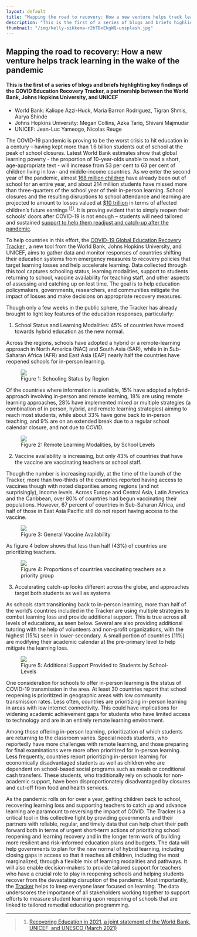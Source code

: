 ```yaml
---
layout: default
title: "Mapping the road to recovery: How a new venture helps track learning in the wake of the pandemic"
description: "This is the first of a series of blogs and briefs highlighting key findings of the COVID Education Recovery Tracker."
thumbnail: "/img/kelly-sikkema-r2hTBxEkgWQ-unsplash.jpg"
---
```


<div class="spacer-5"></div>
<article class="container">

  <div class="row">
    <h2>Mapping the road to recovery: How a new venture helps track learning in the wake of the pandemic</h2>
    <h4 class="text-muted">This is the first of a series of blogs and briefs highlighting key findings of the COVID
      Education Recovery Tracker, a partnership between the World Bank, Johns Hopkins University, and UNICEF</h4>
  </div>

  <div class="row">
    <ul class="list-unstyled">
      <li>World Bank: Kaliope Azzi-Huck, Maria Barron Rodriguez, Tigran Shmis, Aarya Shinde</li>
      <li>Johns Hopkins University: Megan Collins, Azka Tariq, Shivani Majmudar</li>
      <li>UNICEF: Jean-Luc Yameogo, Nicolas Reuge</li>
    </ul>
  </div>

  <div class="row">
    <p>
      The COVID-19 pandemic is proving to be the worst crisis to hit education in a century – having kept more than 1.6
      billion students out of school at the peak of school closures. Latest World Bank estimates show that global
      learning poverty - the proportion of 10-year-olds unable to read a short, age-appropriate text - will increase
      from 53 per cent to 63 per cent of children living in low- and middle-income countries. As we enter the second
      year of the pandemic, almost
      <a
        href="https://www.unicef.org/press-releases/schools-more-168-million-children-globally-have-been-completely-closed">
        168 million children</a>
      have already been out of school for an entire year, and about 214 million students have missed more than
      three-quarters of the school year of their in-person learning. School closures and the resulting disruptions to
      school attendance and learning are projected to amount to losses valued at
      <a href="https://pubdocs.worldbank.org/en/798061592482682799/covid-and-education-June17-r6.pdf">
        $10 trillion</a>
      in terms of affected children’s future earnings <sup>[<a href="#footnote-1">1</a>]</sup>. It is proving evident
      that to simply reopen their schools’ doors
      after COVID-19 is not enough – students will need tailored and sustained
      <a
        href="https://thedocs.worldbank.org/en/doc/48a431d24d2d23eb1a2fc25a37a00a2b-0140052021/original/Recovery-mission-statement-5-pager-FINAL-4-45pm.pdf">
        support to help them readjust and catch-up after the pandemic</a>.
    </p>
    <p>
      To help countries in this effort, the
      <a href="https://www.covideducationrecovery.global/maps/">
        COVID-19 Global Education Recovery Tracker</a>
      , a new tool from the World Bank, Johns Hopkins University, and UNICEF, aims to gather data and monitor responses
      of countries shifting their education systems from emergency measures to recovery policies that target learning
      losses and help accelerate learning. Data collected through this tool captures schooling status, learning
      modalities, support to students returning to school, vaccine availability for teaching staff, and other aspects of
      assessing and catching up on lost time. The goal is to help education policymakers, governments, researchers, and
      communities mitigate the impact of losses and make decisions on appropriate recovery measures.
    </p>
    <p>
      Though only a few weeks in the public sphere, the Tracker has already brought to light key features of the
      education responses, particularly:
      <dt>
        <ol start="1">
          <li>
            School Status and Learning Modalities: 45% of countries have moved towards hybrid education as the new
            normal.
          </li>
        </ol>
      </dt>
    </p>
    <p>
      Across the regions, schools have adopted a hybrid or a remote-learning approach in North America (NAC) and South
      Asia (SAR), while in in Sub-Saharan Africa (AFR) and East Asia (EAP) nearly half the countries have reopened
      schools for in-person learning.
    </p>
    <div class="text-center">
      <figure class="figure">
        <img src="img/figure-1.png" class="img-fluid">
        <figcaption class="figure-caption">Figure 1: Schooling Status by Region</figcaption>
      </figure>
    </div>
    <p>
      Of the countries where information is available, 15% have adopted a hybrid-approach involving in-person and remote
      learning, 18% are using remote learning approaches, 28% have implemented mixed or multiple strategies (a
      combination of in person, hybrid, and remote learning strategies) aiming to reach most students, while about 33%
      have gone back to in-person teaching, and 9% are on an extended break due to a regular school calendar closure,
      and not due to COVID.
    </p>
    <div class="text-center">
      <figure class="figure">
        <img src="img/figure-2.png" class="img-fluid">
        <figcaption class="figure-caption">Figure 2: Remote Learning Modalities, by School Levels</figcaption>
      </figure>
    </div>
    <p>
      <dt>
        <ol start="2">
          <li>
            Vaccine availability is increasing, but only 43% of countries that have the vaccine are vaccinating teachers
            or school staff.
          </li>
        </ol>
      </dt>
    </p>
    <p>
      Though the number is increasing rapidly, at the time of the launch of the Tracker, more than two-thirds of the
      countries reported having access to vaccines though with noted disparities among regions (and not surprisingly),
      income levels. Across Europe and Central Asia, Latin America and the Caribbean, over 80% of countries had begun
      vaccinating their populations. However, 67 percent of countries in Sub-Saharan Africa, and half of those in East
      Asia Pacific still do not report having access to the vaccine.
    </p>
    <div class="text-center">
      <figure class="figure">
        <img src="img/figure-3.png" class="img-fluid">
        <figcaption class="figure-caption">Figure 3: General Vaccine Availability</figcaption>
      </figure>
    </div>
    <p>
      As figure 4 below shows that less than half (43%) of countries are prioritizing teachers.
    </p>
    <div class="text-center">
      <figure class="figure">
        <img src="img/figure-4.png" class="img-fluid">
        <figcaption class="figure-caption">Figure 4: Proportions of countries vaccinating teachers as a priority group
        </figcaption>
      </figure>
    </div>
    <p>
      <dt>
        <ol start="3">
          <li>
            Accelerating catch-up looks different across the globe, and approaches target both students as well as
            systems
          </li>
        </ol>
      </dt>
    </p>
    <p>
      As schools start transitioning back to in-person learning, more than half of the world’s countries included in the
      Tracker are using multiple strategies to combat learning loss and provide additional support. This is true across
      all levels of educations, as seen below. Several are also providing additional tutoring with the help of
      volunteers and non-profit organizations, with the highest (15%) seen in lower-secondary. A small portion of
      countries (11%) are modifying their academic calendar at the pre-primary level to help mitigate the learning loss.
    </p>
    <div class="text-center">
      <figure class="figure">
        <img src="img/figure-5.png" class="img-fluid">
        <figcaption class="figure-caption">Figure 5: Additional Support Provided to Students by School-Levels
        </figcaption>
      </figure>
    </div>
    <p>
      One consideration for schools to offer in-person learning is the status of COVID-19 transmission in the area. At
      least 30 countries report that school reopening is prioritized in geographic areas with low community transmission
      rates. Less often, countries are prioritizing in-person learning in areas with low internet connectivity. This
      could have implications for widening academic achievement gaps for students who have limited access to technology
      and are in an entirely remote learning environment.
    </p>
    <p>
      Among those offering in-person learning, prioritization of which students are returning to the classroom varies.
      Special needs students, who reportedly have more challenges with remote learning, and those preparing for final
      examinations were more often prioritized for in-person learning. Less frequently, countries report prioritizing
      in-person learning for economically disadvantaged students as well as children who are dependent on school-based
      social programs such as meals or conditional cash transfers. These students, who traditionally rely on schools for
      non-academic support, have been disproportionately disadvantaged by closures and cut-off from food and health
      services.
    </p>
    <p>
      As the pandemic rolls on for over a year, getting children back to school, recovering learning loss and supporting
      teachers to catch up and advance learning are paramount to reversing the impact of COVID. The Tracker is a
      critical tool in this collective fight by providing governments and their partners with reliable, regular, and
      timely data that can help chart their path forward both in terms of urgent short-term actions of prioritizing
      school reopening and learning recovery and in the longer term work of building more resilient and risk-informed
      education plans and budgets. The data will help governments to plan for the new normal of hybrid learning,
      including closing gaps in access so that it reaches all children, including the most marginalized, through a
      flexible mix of learning modalities and pathways. It will also enable decision-makers to provide tailored support
      for teachers who have a crucial role to play in reopening schools and helping students recover from the
      devastating disruption of the pandemic. Most importantly, the <a
        href="https://www.covideducationrecovery.global/maps/">Tracker</a> helps to keep everyone laser focused on
      learning. The data underscores the importance of all stakeholders working together to support efforts to measure
      student learning upon reopening of schools that are linked to tailored remedial education programming.
    </p>
  </div>
  <hr />
  <div class="row">
    <blockquote id="footnote-1">
      <ol start="1">
        <li>
          <a
            href="https://thedocs.worldbank.org/en/doc/48a431d24d2d23eb1a2fc25a37a00a2b-0140052021/original/Recovery-mission-statement-5-pager-FINAL-4-45pm.pdf">Recovering
            Education in 2021, a joint statement of the World Bank, UNICEF, and UNESCO (March 2021)</a>
        </li>
      </ol>
    </blockquote>
  </div>

</article>
<div class="spacer-5"></div>